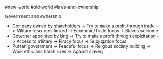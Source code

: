 #new-world #old-world #laws-and-ownership 

Government and ownership
- Company owned by shareholders
 -> Try to make a profit through trade
 -> Military resources limited
 -> Economic/Trade focus
 -> Slaves welcome
- Governer appointed by king
 -> Try to make a profit through exploitation
 -> Access to military
 -> Piracy focus
 -> Subjugation focus
- Puritan government
 -> Peaceful focus
 -> Religous society building
 -> Work ethic and harsh rules
 -> Against slavery


